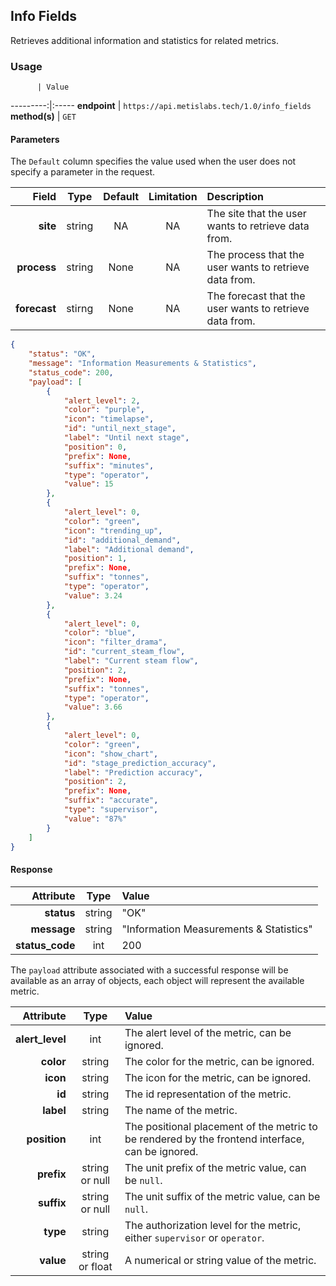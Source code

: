 ## Info Fields

Retrieves additional information and statistics for related metrics.

### Usage

          | Value
---------:|:-----
__endpoint__ | `https://api.metislabs.tech/1.0/info_fields`
__method(s)__ | `GET`

#### Parameters

The `Default` column specifies the value used when the user does not specify a parameter in the request.

Field | Type | Default | Limitation | Description
-----:|:----:|:---------:|:----------:|:-----------
__site__ | string | NA | NA | The site that the user wants to retrieve data from.
__process__ | string | None  | NA | The process that the user wants to retrieve data from.
__forecast__ | stirng | None | NA | The forecast that the user wants to retrieve data from.


```json
{
    "status": "OK",
    "message": "Information Measurements & Statistics",
    "status_code": 200,
    "payload": [
        {
            "alert_level": 2,
            "color": "purple",
            "icon": "timelapse",
            "id": "until_next_stage",
            "label": "Until next stage",
            "position": 0,
            "prefix": None,
            "suffix": "minutes",
            "type": "operator",
            "value": 15
        },
        {
            "alert_level": 0,
            "color": "green",
            "icon": "trending_up",
            "id": "additional_demand",
            "label": "Additional demand",
            "position": 1,
            "prefix": None,
            "suffix": "tonnes",
            "type": "operator",
            "value": 3.24
        },
        {
            "alert_level": 0,
            "color": "blue",
            "icon": "filter_drama",
            "id": "current_steam_flow",
            "label": "Current steam flow",
            "position": 2,
            "prefix": None,
            "suffix": "tonnes",
            "type": "operator",
            "value": 3.66
        },
        {
            "alert_level": 0,
            "color": "green",
            "icon": "show_chart",
            "id": "stage_prediction_accuracy",
            "label": "Prediction accuracy",
            "position": 2,
            "prefix": None,
            "suffix": "accurate",
            "type": "supervisor",
            "value": "87%"
        }
    ]
}
```

#### Response

 Attribute | Type | Value
---------:|:----:|:-----
__status__ | string | "OK"
__message__ | string | "Information Measurements & Statistics"
__status_code__ | int | 200

The `payload` attribute associated with a successful response will be available as an array of objects, each object will
represent the available metric.

 Attribute | Type | Value
---------:|:----:|:-----
__alert_level__ | int | The alert level of the metric, can be ignored.
__color__ | string | The color for the metric, can be ignored.
__icon__ | string | The icon for the metric, can be ignored.
__id__ | string | The id representation of the metric.
__label__ | string | The name of the metric.
__position__ | int | The positional placement of the metric to be rendered by the frontend interface, can be ignored.
__prefix__ | string or null | The unit prefix of the metric value, can be `null`.
__suffix__ | string or null | The unit suffix of the metric value, can be `null`.
__type__ | string | The authorization level for the metric, either `supervisor` or `operator`.
__value__ | string or float | A numerical or string value of the metric.
